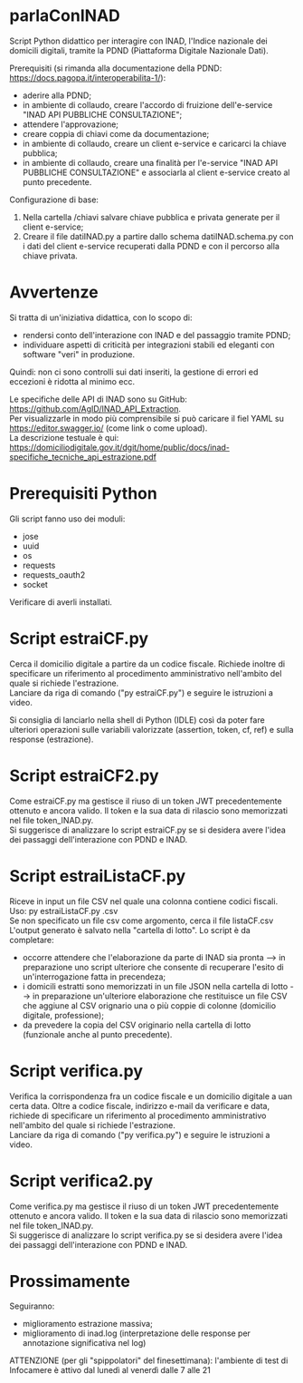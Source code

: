 # parlaConINAD

Script Python didattico per interagire con INAD, l'Indice nazionale dei domicili digitali, tramite la PDND (Piattaforma Digitale Nazionale Dati).

Prerequisiti (si rimanda alla documentazione della PDND: https://docs.pagopa.it/interoperabilita-1/):
- aderire alla PDND;
- in ambiente di collaudo, creare l'accordo di fruizione dell'e-service "INAD API PUBBLICHE CONSULTAZIONE";
- attendere l'approvazione;
- creare coppia di chiavi come da documentazione;
- in ambiente di collaudo, creare un client e-service e caricarci la chiave pubblica;
- in ambiente di collaudo, creare una finalità per l'e-service "INAD API PUBBLICHE CONSULTAZIONE" e associarla al client e-service creato al punto precedente.

Configurazione di base:
1) Nella cartella /chiavi salvare chiave pubblica e privata generate per il client e-service;
2) Creare il file datiINAD.py a partire dallo schema datiINAD.schema.py con i dati del client e-service recuperati dalla PDND e con il percorso alla chiave privata.

# Avvertenze

Si tratta di un'iniziativa didattica, con lo scopo di:
- rendersi conto dell'interazione con INAD e del passaggio tramite PDND;
- individuare aspetti di criticità per integrazioni stabili ed eleganti con software "veri" in produzione.

Quindi: non ci sono controlli sui dati inseriti, la gestione di errori ed eccezioni è ridotta al minimo ecc.

Le specifiche delle API di INAD sono su GitHub: https://github.com/AgID/INAD_API_Extraction.  
Per visualizzarle in modo più comprensibile si può caricare il fiel YAML su https://editor.swagger.io/ (come link o come upload).  
La descrizione testuale è qui: https://domiciliodigitale.gov.it/dgit/home/public/docs/inad-specifiche_tecniche_api_estrazione.pdf

# Prerequisiti Python

Gli script fanno uso dei moduli:
- jose
- uuid
- os
- requests
- requests_oauth2
- socket
  
Verificare di averli installati.


# Script estraiCF.py

Cerca il domicilio digitale a partire da un codice fiscale. Richiede inoltre di specificare un riferimento al procedimento amministrativo nell'ambito del quale si richiede l'estrazione.  
Lanciare da riga di comando ("py estraiCF.py") e seguire le istruzioni a video.

Si consiglia di lanciarlo nella shell di Python (IDLE) così da poter fare ulteriori operazioni sulle variabili valorizzate (assertion, token, cf, ref) e sulla response (estrazione).  

# Script estraiCF2.py

Come estraiCF.py ma gestisce il riuso di un token JWT precedentemente ottenuto e ancora valido. Il token e la sua data di rilascio sono memorizzati nel file token_INAD.py.  
Si suggerisce di analizzare lo script estraiCF.py se si desidera avere l'idea dei passaggi dell'interazione con PDND e INAD.

# Script estraiListaCF.py

Riceve in input un file CSV nel quale una colonna contiene codici fiscali.  
Uso: py estraiListaCF.py <nomefile>.csv  
Se non specificato un file csv come argomento, cerca il file listaCF.csv
L'output generato è salvato nella "cartella di lotto".
Lo script è da completare:
- occorre attendere che l'elaborazione da parte di INAD sia pronta --> in preparazione uno script ulteriore che consente di recuperare l'esito di un'interrogazione fatta in precendeza;
- i domicili estratti sono memorizzati in un file JSON nella cartella di lotto --> in preparazione un'ulteriore elaborazione che restituisce un file CSV che aggiune al CSV orignario una o più coppie di colonne (domicilio digitale, professione);
- da prevedere la copia del CSV originario nella cartella di lotto (funzionale anche al punto precedente).

# Script verifica.py

Verifica la corrispondenza fra un codice fiscale e un domicilio digitale a uan certa data. Oltre a codice fiscale, indirizzo e-mail da verificare e data, richiede di specificare un riferimento al procedimento amministrativo nell'ambito del quale si richiede l'estrazione.  
Lanciare da riga di comando ("py verifica.py") e seguire le istruzioni a video.


# Script verifica2.py

Come verifica.py ma gestisce il riuso di un token JWT precedentemente ottenuto e ancora valido. Il token e la sua data di rilascio sono memorizzati nel file token_INAD.py.  
Si suggerisce di analizzare lo script verifica.py se si desidera avere l'idea dei passaggi dell'interazione con PDND e INAD.  


# Prossimamente
Seguiranno:
- miglioramento estrazione massiva;
- miglioramento di inad.log (interpretazione delle response per annotazione significativa nel log)


ATTENZIONE (per gli "spippolatori" del finesettimana): l'ambiente di test di Infocamere è attivo dal lunedì al venerdì dalle 7 alle 21
